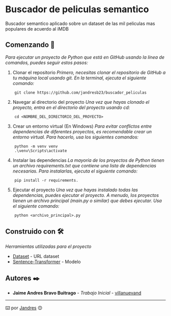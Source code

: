 # Buscador de peliculas semantico

Buscador semantico aplicado sobre un dataset de las mil peliculas mas populares de acuerdo al iMDB

## Comenzando 🚀

_Para ejecutar un proyecto de Python que está en GitHub usando la línea de comandos, puedes seguir estos pasos:_


1. Clonar el repositorio
_Primero, necesitas clonar el repositorio de GitHub a tu máquina local usando git. En la terminal, ejecuta el siguiente comando:_
```
    git clone https://github.com/jandresb23/buscador_peliculas
```

2. Navegar al directorio del proyecto
_Una vez que hayas clonado el proyecto, entra en el directorio del proyecto usando cd:_
```
    cd <NOMBRE_DEL_DIRECTORIO_DEL_PROYECTO>
```

3. Crear un entorno virtual (En Windows)
_Para evitar conflictos entre dependencias de diferentes proyectos, es recomendable crear un entorno virtual. Para hacerlo, usa los siguientes comandos:_
```
    python -m venv venv
    .\venv\Scripts\activate
```

4. Instalar las dependencias
_La mayoría de los proyectos de Python tienen un archivo requirements.txt que contiene una lista de dependencias necesarias. Para instalarlas, ejecuta el siguiente comando:_
```
    pip install -r requirements.
```

5. Ejecutar el proyecto
_Una vez que hayas instalado todas las dependencias, puedes ejecutar el proyecto. A menudo, los proyectos tienen un archivo principal (main.py o similar) que debes ejecutar. Usa el siguiente comando:_
```
    python <archivo_principal>.py
```


## Construido con 🛠️

_Herramientas utilizadas para el proyecto_

* [Dataset](https://www.kaggle.com/datasets/omarhanyy/imdb-top-1000?resource=download) - URL dataset
* [Sentence-Transformer](https://huggingface.co/sentence-transformers/all-MiniLM-L6-v2) - Modelo


## Autores ✒️

* **Jaime Andres Bravo Buitrago** - *Trabajo Inicial* - [villanuevand](https://github.com/jandresb23)


---
⌨️ por [Jandres](https://github.com/jandresb23) 😊